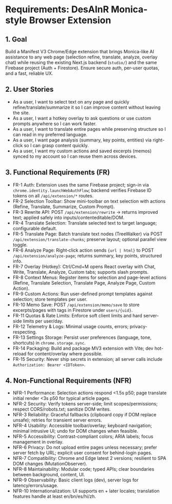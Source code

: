 # Requirements: DesAInR Monica-style Browser Extension

## 1. Goal
Build a Manifest V3 Chrome/Edge extension that brings Monica-like AI assistance to any web page (selection refine, translate, analyze, overlay chat) while reusing the existing Next.js backend (`studio/`) and the same Firebase project (Auth + Firestore). Ensure secure auth, per-user quotas, and a fast, reliable UX.

## 2. User Stories
- As a user, I want to select text on any page and quickly refine/translate/summarize it so I can improve content without leaving the site.
- As a user, I want a hotkey overlay to ask questions or use custom prompts anywhere so I can work faster.
- As a user, I want to translate entire pages while preserving structure so I can read in my preferred language.
- As a user, I want page analysis (summary, key points, entities) via right-click so I can grasp content quickly.
- As a user, I want my custom actions and saved excerpts (memos) synced to my account so I can reuse them across devices.

## 3. Functional Requirements (FR)
- FR-1 Auth: Extension uses the same Firebase project; sign-in via `chrome.identity.launchWebAuthFlow`; backend verifies Firebase ID tokens on all `/api/extension/*` routes.
- FR-2 Selection Toolbar: Show mini-toolbar on text selection with actions (Refine, Translate, Summarize, Custom Prompt).
- FR-3 Rewrite API: POST `/api/extension/rewrite` → returns improved text; applied safely into inputs/contenteditable/DOM.
- FR-4 Translate Selection: Translate selected text to target language; configurable default.
- FR-5 Translate Page: Batch translate text nodes (TreeWalker) via POST `/api/extension/translate-chunks`; preserve layout; optional parallel view toggle.
- FR-6 Analyze Page: Right‑click action sends `{url | html}` to POST `/api/extension/analyze-page`; returns summary, key points, structured info.
- FR-7 Overlay (Hotkey): Ctrl/Cmd+M opens React overlay with Chat, Write, Translate, Analyze, Custom tabs; supports slash prompts.
- FR-8 Context Menus: Register items for selection and page-level actions (Refine, Translate Selection, Translate Page, Analyze Page, Custom Action).
- FR-9 Custom Actions: Run user-defined prompt templates against selection; store templates per user.
- FR-10 Memo Save: POST `/api/extension/memo/save` to store excerpts/pages with tags in Firestore under `users/{uid}`.
- FR-11 Quotas & Rate Limits: Enforce soft client limits and hard server-side limits per user/day.
- FR-12 Telemetry & Logs: Minimal usage counts, errors; privacy-respecting.
- FR-13 Settings Storage: Persist user preferences (language, tone, shortcuts) in `chrome.storage.sync`.
- FR-14 Packaging: Build and package MV3 extension with Vite; dev hot-reload for content/overlay where possible.
- FR-15 Security: Never ship secrets in extension; all server calls include `Authorization: Bearer <IDToken>`.

## 4. Non-Functional Requirements (NFR)
- NFR-1 Performance: Selection actions respond <1.5s p50; page translate initial render <3s p50 for typical article pages.
- NFR-2 Security: Verify tokens server-side; limit scopes/permissions; respect CORS/robots.txt; sanitize DOM writes.
- NFR-3 Reliability: Graceful fallbacks (clipboard copy if DOM replace unsafe); retries for transient server errors.
- NFR-4 Usability: Accessible toolbar/overlay; keyboard navigation; minimal intrusive UI; undo for DOM changes when feasible.
- NFR-5 Accessibility: Contrast-compliant colors; ARIA labels; focus management in overlay.
- NFR-6 Privacy: Do not upload entire pages unless necessary; prefer server fetch by URL; explicit user consent for behind-login pages.
- NFR-7 Compatibility: Chrome and Edge latest 2 versions; resilient to SPA DOM changes (MutationObserver).
- NFR-8 Maintainability: Modular code; typed APIs; clear boundaries between background, content, UI.
- NFR-9 Observability: Basic client logs (dev), server logs for latency/errors/usage.
- NFR-10 Internationalization: UI supports en + later locales; translation features handle at least en/bn/es/hi/zh.
